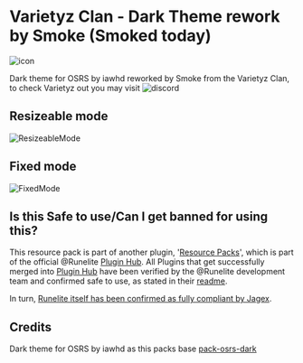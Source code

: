 # Varietyz Clan - Dark Theme rework by Smoke (Smoked today)

![icon](https://ibb.co/xXWT3hs)

Dark theme for OSRS by iawhd reworked by Smoke from the Varietyz Clan, to check Varietyz out you may visit ![discord](https://discord.gg/RQ9H9naf7E)

## Resizeable mode
![ResizeableMode](https://ibb.co/k9wB2W7)

## Fixed mode
![FixedMode](https://ibb.co/6mxPrpx)

## Is this Safe to use/Can I get banned for using this?
This resource pack is part of another plugin, '[Resource Packs](https://github.com/melkypie/resource-packs)', which is part of the official @Runelite [Plugin Hub](https://github.com/runelite/plugin-hub). All Plugins that get successfully merged into [Plugin Hub](https://github.com/runelite/plugin-hub) have been verified by the @Runelite development team and confirmed safe to use, as stated in their [readme](https://github.com/runelite/plugin-hub#Reviewing). 

In turn, [Runelite itself has been confirmed as fully compliant by Jagex](https://secure.runescape.com/m=news/a=13/another-message-about-unofficial-clients?oldschool=1).

## Credits
Dark theme for OSRS by iawhd as this packs base [pack-osrs-dark](https://github.com/melkypie/resource-packs/tree/pack-osrs-dark)

